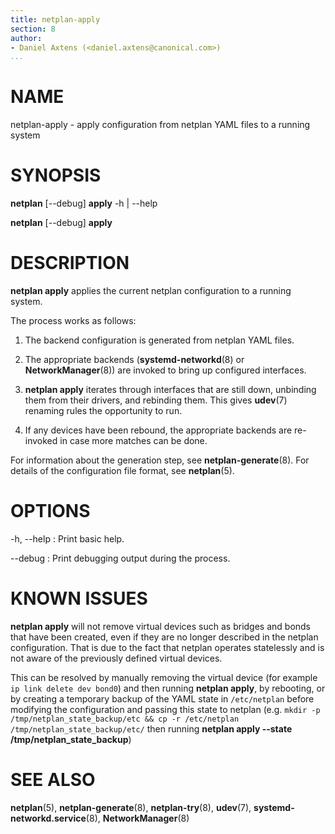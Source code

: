 ```yaml
---
title: netplan-apply
section: 8
author:
- Daniel Axtens (<daniel.axtens@canonical.com>)
...
```


# NAME

netplan-apply - apply configuration from netplan YAML files to a running system

# SYNOPSIS

  **netplan** [--debug] **apply** -h | --help

  **netplan** [--debug] **apply**

# DESCRIPTION

**netplan apply** applies the current netplan configuration to a running system.

The process works as follows:

 1. The backend configuration is generated from netplan YAML files.

 2. The appropriate backends (**systemd-networkd**(8) or
    **NetworkManager**(8)) are invoked to bring up configured interfaces.

 3. **netplan apply** iterates through interfaces that are still down, unbinding
    them from their drivers, and rebinding them. This gives **udev**(7) renaming
    rules the opportunity to run.

 4. If any devices have been rebound, the appropriate backends are re-invoked in
    case more matches can be done.

For information about the generation step, see
**netplan-generate**(8). For details of the configuration file format,
see **netplan**(5).

# OPTIONS

  -h, --help
:    Print basic help.

  --debug
:    Print debugging output during the process.

# KNOWN ISSUES

**netplan apply** will not remove virtual devices such as bridges and bonds
that have been created, even if they are no longer described in the netplan
configuration. That is due to the fact that netplan operates statelessly and
is not aware of the previously defined virtual devices.

This can be resolved by manually removing the virtual device (for example
``ip link delete dev bond0``) and then running **netplan apply**, by rebooting,
or by creating a temporary backup of the YAML state in ``/etc/netplan``
before modifying the configuration and passing this state to netplan (e.g.
``mkdir -p /tmp/netplan_state_backup/etc && cp -r /etc/netplan /tmp/netplan_state_backup/etc/``
then running **netplan apply --state /tmp/netplan_state_backup**)


# SEE ALSO

  **netplan**(5), **netplan-generate**(8), **netplan-try**(8), **udev**(7),
  **systemd-networkd.service**(8), **NetworkManager**(8)

